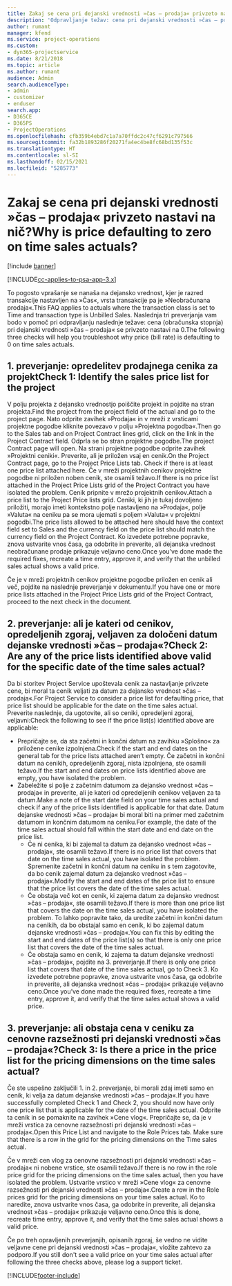 ```yaml
---
title: Zakaj se cena pri dejanski vrednosti »čas – prodaja« privzeto nastavi na nič?
description: 'Odpravljanje težav: cena pri dejanski vrednosti »čas – prodaja« se privzeto nastavi na 0.'
author: rumant
manager: kfend
ms.service: project-operations
ms.custom:
- dyn365-projectservice
ms.date: 8/21/2018
ms.topic: article
ms.author: rumant
audience: Admin
search.audienceType:
- admin
- customizer
- enduser
search.app:
- D365CE
- D365PS
- ProjectOperations
ms.openlocfilehash: cfb359b4ebd7c1a7a70ffdc2c47cf6291c797566
ms.sourcegitcommit: fa32b1893286f20271fa4ec4be8fc68bd135f53c
ms.translationtype: HT
ms.contentlocale: sl-SI
ms.lasthandoff: 02/15/2021
ms.locfileid: "5285773"
---
```

# <a name="why-is-price-defaulting-to-zero-on-time-sales-actuals"></a><span data-ttu-id="e8efa-103">Zakaj se cena pri dejanski vrednosti »čas – prodaja« privzeto nastavi na nič?</span><span class="sxs-lookup"><span data-stu-id="e8efa-103">Why is price defaulting to zero on time sales actuals?</span></span>

[!include [banner](../includes/psa-now-project-operations.md)]

[!INCLUDE[cc-applies-to-psa-app-3.x](../includes/cc-applies-to-psa-app-3x.md)]

<span data-ttu-id="e8efa-104">To pogosto vprašanje se nanaša na dejansko vrednost, kjer je razred transakcije nastavljen na »Čas«, vrsta transakcije pa je »Neobračunana prodaja«.</span><span class="sxs-lookup"><span data-stu-id="e8efa-104">This FAQ applies to actuals where the transaction class is set to Time and transaction type is Unbilled Sales.</span></span> <span data-ttu-id="e8efa-105">Naslednja tri preverjanja vam bodo v pomoč pri odpravljanju naslednje težave: cena (obračunska stopnja) pri dejanski vrednosti »čas – prodaja« se privzeto nastavi na 0.</span><span class="sxs-lookup"><span data-stu-id="e8efa-105">The following three checks will help you troubleshoot why price (bill rate) is defaulting to 0 on time sales actuals.</span></span>

## <a name="check-1-identify-the-sales-price-list-for-the-project"></a><span data-ttu-id="e8efa-106">1. preverjanje: opredelitev prodajnega cenika za projekt</span><span class="sxs-lookup"><span data-stu-id="e8efa-106">Check 1: Identify the sales price list for the project</span></span>

<span data-ttu-id="e8efa-107">V polju projekta z dejansko vrednostjo poiščite projekt in pojdite na stran projekta.</span><span class="sxs-lookup"><span data-stu-id="e8efa-107">Find the project from the project field of the actual and go to the project page.</span></span> <span data-ttu-id="e8efa-108">Nato odprite zavihek »Prodaja« in v mreži z vrsticami projektne pogodbe kliknite povezavo v polju »Projektna pogodba«.</span><span class="sxs-lookup"><span data-stu-id="e8efa-108">Then go to the Sales tab and on Project Contract lines grid, click on the link in the Project Contract field.</span></span> <span data-ttu-id="e8efa-109">Odprla se bo stran projektne pogodbe.</span><span class="sxs-lookup"><span data-stu-id="e8efa-109">The project Contract page will open.</span></span> <span data-ttu-id="e8efa-110">Na strani projektne pogodbe odprite zavihek »Projektni ceniki«. Preverite, ali je priložen vsaj en cenik.</span><span class="sxs-lookup"><span data-stu-id="e8efa-110">On the Project Contract page, go to the Project Price Lists tab. Check if there is at least one price list attached here.</span></span> <span data-ttu-id="e8efa-111">Če v mreži projektnih cenikov projektne pogodbe ni priložen noben cenik, ste osamili težavo.</span><span class="sxs-lookup"><span data-stu-id="e8efa-111">If there is no price list attached in the Project Price Lists grid of the Project Contract you have isolated the problem.</span></span> <span data-ttu-id="e8efa-112">Cenik pripnite v mrežo projektnih cenikov.</span><span class="sxs-lookup"><span data-stu-id="e8efa-112">Attach a price list to the Project Price lists grid.</span></span> <span data-ttu-id="e8efa-113">Ceniki, ki jih je tukaj dovoljeno priložiti, morajo imeti kontekstno polje nastavljeno na »Prodaja«, polje »Valuta« na ceniku pa se mora ujemati s poljem »Valuta« v projektni pogodbi.</span><span class="sxs-lookup"><span data-stu-id="e8efa-113">The price lists allowed to be attached here should have the context field set to Sales and the currency field on the price list should match the currency field on the Project Contract.</span></span> <span data-ttu-id="e8efa-114">Ko izvedete potrebne popravke, znova ustvarite vnos časa, ga odobrite in preverite, ali dejanska vrednost neobračunane prodaje prikazuje veljavno ceno.</span><span class="sxs-lookup"><span data-stu-id="e8efa-114">Once you’ve done made the required fixes, recreate a time entry, approve it, and verify that the unbilled sales actual shows a valid price.</span></span> 

<span data-ttu-id="e8efa-115">Če je v mreži projektnih cenikov projektne pogodbe priložen en cenik ali več, pojdite na naslednje preverjanje v dokumentu.</span><span class="sxs-lookup"><span data-stu-id="e8efa-115">If you have one or more price lists attached in the Project Price Lists grid of the Project Contract, proceed to the next check in the document.</span></span>

## <a name="check-2-are-any-of-the-price-lists-identified-above-valid-for-the-specific-date-of-the-time-sales-actual"></a><span data-ttu-id="e8efa-116">2. preverjanje: ali je kateri od cenikov, opredeljenih zgoraj, veljaven za določeni datum dejanske vrednosti »čas – prodaja«?</span><span class="sxs-lookup"><span data-stu-id="e8efa-116">Check 2: Are any of the price lists identified above valid for the specific date of the time sales actual?</span></span>

<span data-ttu-id="e8efa-117">Da bi storitev Project Service upoštevala cenik za nastavljanje privzete cene, bi moral ta cenik veljati za datum za dejansko vrednost »čas – prodaja«.</span><span class="sxs-lookup"><span data-stu-id="e8efa-117">For Project Service to consider a price list for defaulting price, that price list should be applicable for the date on the time sales actual.</span></span> <span data-ttu-id="e8efa-118">Preverite naslednje, da ugotovite, ali so ceniki, opredeljeni zgoraj, veljavni:</span><span class="sxs-lookup"><span data-stu-id="e8efa-118">Check the following to see if the price list(s) identified above are applicable:</span></span>
- <span data-ttu-id="e8efa-119">Prepričajte se, da sta začetni in končni datum na zavihku »Splošno« za priložene cenike izpolnjena.</span><span class="sxs-lookup"><span data-stu-id="e8efa-119">Check if the start and end dates on the general tab for the price lists attached aren’t empty.</span></span> <span data-ttu-id="e8efa-120">Če začetni in končni datum na cenikih, opredeljenih zgoraj, nista izpolnjena, ste osamili težavo.</span><span class="sxs-lookup"><span data-stu-id="e8efa-120">If the start and end dates on price lists identified above are empty, you have isolated the problem.</span></span> 
- <span data-ttu-id="e8efa-121">Zabeležite si polje z začetnim datumom za dejansko vrednost »čas – prodaja« in preverite, ali je kateri od opredeljenih cenikov veljaven za ta datum.</span><span class="sxs-lookup"><span data-stu-id="e8efa-121">Make a note of the start date field on your time sales actual and check if any of the price lists identified is applicable for that date.</span></span> <span data-ttu-id="e8efa-122">Datum dejanske vrednosti »čas – prodaja« bi moral biti na primer med začetnim datumom in končnim datumom na ceniku.</span><span class="sxs-lookup"><span data-stu-id="e8efa-122">For example, the date of the time sales actual should fall within the start date and end date on the price list.</span></span> 
    - <span data-ttu-id="e8efa-123">Če ni cenika, ki bi zajemal ta datum za dejansko vrednost »čas – prodaja«, ste osamili težavo.</span><span class="sxs-lookup"><span data-stu-id="e8efa-123">If there is no price list that covers that date on the time sales actual, you have isolated the problem.</span></span> <span data-ttu-id="e8efa-124">Spremenite začetni in končni datum na ceniku in s tem zagotovite, da bo cenik zajemal datum za dejansko vrednost »čas – prodaja«.</span><span class="sxs-lookup"><span data-stu-id="e8efa-124">Modify the start and end dates of the price list to ensure that the price list covers the date of the time sales actual.</span></span> 
    - <span data-ttu-id="e8efa-125">Če obstaja več kot en cenik, ki zajema datum za dejansko vrednost »čas – prodaja«, ste osamili težavo.</span><span class="sxs-lookup"><span data-stu-id="e8efa-125">If there is more than one price list that covers the date on the time sales actual, you have isolated the problem.</span></span> <span data-ttu-id="e8efa-126">To lahko popravite tako, da uredite začetni in končni datum na cenikih, da bo obstajal samo en cenik, ki bo zajemal datum dejanske vrednosti »čas – prodaja«.</span><span class="sxs-lookup"><span data-stu-id="e8efa-126">You can fix this by editing the start and end dates of the price list(s) so that there is only one price list that covers the date of the time sales actual.</span></span> 
    - <span data-ttu-id="e8efa-127">Če obstaja samo en cenik, ki zajema ta datum dejanske vrednosti »čas – prodaja«, pojdite na 3. preverjanje.</span><span class="sxs-lookup"><span data-stu-id="e8efa-127">If there is only one price list that covers that date of the time sales actual, go to Check 3.</span></span>
<span data-ttu-id="e8efa-128">Ko izvedete potrebne popravke, znova ustvarite vnos časa, ga odobrite in preverite, ali dejanska vrednost »čas – prodaja« prikazuje veljavno ceno.</span><span class="sxs-lookup"><span data-stu-id="e8efa-128">Once you’ve done made the required fixes, recreate a time entry, approve it, and verify that the time sales actual shows a valid price.</span></span>

## <a name="check-3-is-there-a-price-in-the-price-list-for-the-pricing-dimensions-on-the-time-sales-actual"></a><span data-ttu-id="e8efa-129">3. preverjanje: ali obstaja cena v ceniku za cenovne razsežnosti pri dejanski vrednosti »čas – prodaja«?</span><span class="sxs-lookup"><span data-stu-id="e8efa-129">Check 3: Is there a price in the price list for the pricing dimensions on the time sales actual?</span></span>

<span data-ttu-id="e8efa-130">Če ste uspešno zaključili 1. in 2. preverjanje, bi morali zdaj imeti samo en cenik, ki velja za datum dejanske vrednosti »čas – prodaja«.</span><span class="sxs-lookup"><span data-stu-id="e8efa-130">If you have successfully completed Check 1 and Check 2, you should now have only one price list that is applicable for the date of the time sales actual.</span></span> <span data-ttu-id="e8efa-131">Odprite ta cenik in se pomaknite na zavihek »Cene vlog«. Prepričajte se, da je v mreži vrstica za cenovne razsežnosti pri dejanski vrednosti »čas – prodaja«.</span><span class="sxs-lookup"><span data-stu-id="e8efa-131">Open this Price List and navigate to the Role Prices tab. Make sure that there is a row in the grid for the pricing dimensions on the Time sales actual.</span></span>

<span data-ttu-id="e8efa-132">Če v mreži cen vlog za cenovne razsežnosti pri dejanski vrednosti »čas – prodaja« ni nobene vrstice, ste osamili težavo.</span><span class="sxs-lookup"><span data-stu-id="e8efa-132">If there is no row in the role price grid for the pricing dimensions on the time sales actual, then you have isolated the problem.</span></span> <span data-ttu-id="e8efa-133">Ustvarite vrstico v mreži »Cene vlog« za cenovne razsežnosti pri dejanski vrednosti »čas – prodaja«.</span><span class="sxs-lookup"><span data-stu-id="e8efa-133">Create a row in the Role prices grid for the pricing dimensions on your time sales actual.</span></span> <span data-ttu-id="e8efa-134">Ko to naredite, znova ustvarite vnos časa, ga odobrite in preverite, ali dejanska vrednost »čas – prodaja« prikazuje veljavno ceno.</span><span class="sxs-lookup"><span data-stu-id="e8efa-134">Once this is done, recreate time entry, approve it, and verify that the time sales actual shows a valid price.</span></span>

<span data-ttu-id="e8efa-135">Če po treh opravljenih preverjanjih, opisanih zgoraj, še vedno ne vidite veljavne cene pri dejanski vrednosti »čas – prodaja«, vložite zahtevo za podporo.</span><span class="sxs-lookup"><span data-stu-id="e8efa-135">If you still don't see a valid price on your time sales actual after following the three checks above, please log a support ticket.</span></span> 



[!INCLUDE[footer-include](../includes/footer-banner.md)]